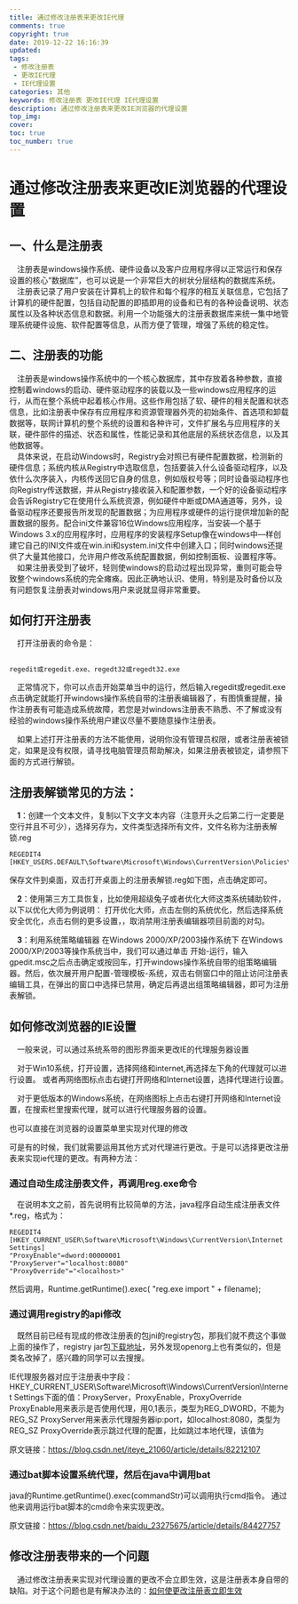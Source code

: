```yaml
---
title: 通过修改注册表来更改IE代理
comments: true
copyright: true
date: 2019-12-22 16:16:39
updated:
tags: 
 - 修改注册表
 - 更改IE代理
 - IE代理设置
categories: 其他
keywords: 修改注册表 更改IE代理 IE代理设置
description: 通过修改注册表来更改IE浏览器的代理设置
top_img:
cover:
toc: true
toc_number: true
---
```


# 通过修改注册表来更改IE浏览器的代理设置

## 一、什么是注册表
&emsp;注册表是windows操作系统、硬件设备以及客户应用程序得以正常运行和保存设置的核心“数据库”，也可以说是一个非常巨大的树状分层结构的数据库系统。  
&emsp;注册表记录了用户安装在计算机上的软件和每个程序的相互关联信息，它包括了计算机的硬件配置，包括自动配置的即插即用的设备和已有的各种设备说明、状态属性以及各种状态信息和数据。利用一个功能强大的注册表数据库来统一集中地管理系统硬件设施、软件配置等信息，从而方便了管理，增强了系统的稳定性。  

## 二、注册表的功能
&emsp;注册表是windows操作系统中的一个核心数据库，其中存放着各种参数，直接控制着windows的启动、硬件驱动程序的装载以及一些windows应用程序的运行，从而在整个系统中起着核心作用。这些作用包括了软、硬件的相关配置和状态信息，比如注册表中保存有应用程序和资源管理器外壳的初始条件、首选项和卸载数据等，联网计算机的整个系统的设置和各种许可，文件扩展名与应用程序的关联，硬件部件的描述、状态和属性，性能记录和其他底层的系统状态信息，以及其他数据等。  
&emsp;具体来说，在启动Windows时，Registry会对照已有硬件配置数据，检测新的硬件信息；系统内核从Registry中选取信息，包括要装入什么设备驱动程序，以及依什么次序装入，内核传送回它自身的信息，例如版权号等；同时设备驱动程序也向Registry传送数据，并从Registry接收装入和配置参数，一个好的设备驱动程序会告诉Registry它在使用什么系统资源，例如硬件中断或DMA通道等，另外，设备驱动程序还要报告所发现的配置数据；为应用程序或硬件的运行提供增加新的配置数据的服务。配合ini文件兼容16位Windows应用程序，当安装—个基于Windows 3.x的应用程序时，应用程序的安装程序Setup像在windows中—样创建它自己的INI文件或在win.ini和system.ini文件中创建入口；同时windows还提供了大量其他接口，允许用户修改系统配置数据，例如控制面板、设置程序等。    
&emsp;如果注册表受到了破坏，轻则使windows的启动过程出现异常，重则可能会导致整个windows系统的完全瘫痪。因此正确地认识、使用，特别是及时备份以及有问题恢复注册表对windows用户来说就显得非常重要。


## 如何打开注册表
&emsp;打开注册表的命令是：

```win+R

regedit或regedit.exe、regedt32或regedt32.exe   
```

&emsp;正常情况下，你可以点击开始菜单当中的运行，然后输入regedit或regedit.exe点击确定就能打开windows操作系统自带的注册表编辑器了，有图慎重提醒，操作注册表有可能造成系统故障，若您是对windows注册表不熟悉、不了解或没有经验的windows操作系统用户建议尽量不要随意操作注册表。

&emsp;如果上述打开注册表的方法不能使用，说明你没有管理员权限，或者注册表被锁定，如果是没有权限，请寻找电脑管理员帮助解决，如果注册表被锁定，请参照下面的方式进行解锁。

## 注册表解锁常见的方法：
&emsp;**1**：创建一个文本文件，复制以下文字文本内容（注意开头之后第二行一定要是空行并且不可少），选择另存为，文件类型选择所有文件，文件名称为注册表解锁.reg  
```
REGEDIT4
[HKEY_USERS.DEFAULT\Software\Microsoft\Windows\CurrentVersion\Policies\system"DisableRegistryTools"=dword:00000000]
```
保存文件到桌面，双击打开桌面上的注册表解锁.reg如下图，点击确定即可。

&emsp;**2**：使用第三方工具恢复，比如使用超级兔子或者优化大师这类系统辅助软件，
以下以优化大师为例说明：
打开优化大师，点击左侧的系统优化，然后选择系统安全优化，点击右侧的更多设置，，取消禁用注册表编辑器项目前面的对勾。

&emsp;**3**：利用系统策略编辑器
在Windows 2000/XP/2003操作系统下
在Windows 2000/XP/2003等操作系统当中，我们可以通过单击 开始-运行，输入gpedit.msc之后点击确定或按回车，打开windows操作系统自带的组策略编辑器。然后，依次展开用户配置-管理模板-系统，双击右侧窗口中的阻止访问注册表编辑工具，在弹出的窗口中选择已禁用，确定后再退出组策略编辑器，即可为注册表解锁。

## 如何修改浏览器的IE设置

&emsp;一般来说，可以通过系统系带的图形界面来更改IE的代理服务器设置

&emsp;对于Win10系统，打开设置，选择网络和internet,再选择左下角的代理就可以进行设置。
或者再网络图标点击右键打开网络和Internet设置，选择代理进行设置。

&emsp;对于更低版本的Windows系统，在网络图标上点击右键打开网络和Internet设置，在搜索栏里搜索代理，就可以进行代理服务器的设置。

也可以直接在浏览器的设置菜单里实现对代理的修改

可是有的时候，我们就需要运用其他方式对代理进行更改。于是可以选择更改注册表来实现ie代理的更改。有两种方法：

### 通过自动生成注册表文件，再调用reg.exe命令

&emsp;在说明本文之前，首先说明有比较简单的方法，java程序自动生成注册表文件*.reg，格式为：  
```
REGEDIT4
[HKEY_CURRENT_USER\Software\Microsoft\Windows\CurrentVersion\Internet Settings]
"ProxyEnable"=dword:00000001
"ProxyServer"="localhost:8080"
"ProxyOverride"="<localhost>"
```
然后调用，Runtime.getRuntime().exec( "reg.exe import " + filename);

### 通过调用registry的api修改
&emsp;既然目前已经有现成的修改注册表的包jni的registry包，那我们就不费这个事做上面的操作了，registry jar包[下载地址](http://www.trustice.com/java/jnireg/index.shtml)，另外发现openorg上也有类似的，但是类名改掉了，感兴趣的同学可以去搜搜。

IE代理服务器对应于注册表中字段：HKEY_CURRENT_USER\Software\Microsoft\Windows\CurrentVersion\Internet Settings下面的值：ProxyServer，ProxyEnable，ProxyOverride
ProxyEnable用来表示是否使用代理，用0,1表示，类型为REG_DWORD，不能为REG_SZ
ProxyServer用来表示代理服务器ip:port，如localhost:8080，类型为REG_SZ
ProxyOverride表示跳过代理的配置，比如跳过本地代理，该值为<local>


原文链接：<https://blog.csdn.net/iteye_21060/article/details/82212107>

### 通过bat脚本设置系统代理，然后在java中调用bat

java的Runtime.getRuntime().exec(commandStr)可以调用执行cmd指令。
通过他来调用运行bat脚本的cmd命令来实现更改。

原文链接：<https://blog.csdn.net/baidu_23275675/article/details/84427757>

## 修改注册表带来的一个问题

&emsp;通过修改注册表来实现对代理设置的更改不会立即生效，这是注册表本身自带的缺陷。对于这个问题也是有解决办法的：[如何使更改注册表立即生效](https://tomsworkspace.github.io/2019/12/22/%E4%BF%AE%E6%94%B9Windows%E7%B3%BB%E7%BB%9F%E6%B3%A8%E5%86%8C%E8%A1%A8%E5%B9%B6%E4%BD%BF%E5%85%B6%E7%AB%8B%E5%8D%B3%E7%94%9F%E6%95%88/)




